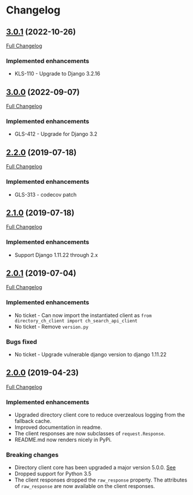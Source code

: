 
# Changelog

## [3.0.1](https://pypi.org/project/directory_ch_client/3.0.0/) (2022-10-26)
[Full Changelog](https://github.com/uktrade/directory-companies-house-search-client/pull/13/files)

### Implemented enhancements
- KLS-110 - Upgrade to Django 3.2.16

## [3.0.0](https://pypi.org/project/directory_ch_client/3.0.0/) (2022-09-07)
[Full Changelog](https://github.com/uktrade/directory-companies-house-search-client/pull/12/files)

### Implemented enhancements
- GLS-412 - Upgrade for Django 3.2

## [2.2.0](https://pypi.org/project/directory_ch_client/2.2.0/) (2019-07-18)
[Full Changelog](https://github.com/uktrade/directory-companies-house-search-client/pull/11/files)

### Implemented enhancements
- GLS-313 - codecov patch

## [2.1.0](https://pypi.org/project/directory_ch_client/2.1.0/) (2019-07-18)
[Full Changelog](https://github.com/uktrade/directory-companies-house-search-client/pull/10/files)

### Implemented enhancements
- Support Django 1.11.22 through 2.x

## [2.0.1](https://pypi.org/project/directory_ch_client/2.0.1/) (2019-07-04)
[Full Changelog](https://github.com/uktrade/directory-companies-house-search-client/pull/9/files)

### Implemented enhancements
- No ticket - Can now import the instantiated client as `from directory_ch_client import ch_search_api_client`
- No ticket - Remove `version.py`

### Bugs fixed
- No ticket - Upgrade vulnerable django version to django 1.11.22

## [2.0.0](https://pypi.org/project/directory_ch_client/2.0.0/) (2019-04-23)
[Full Changelog](https://github.com/uktrade/directory-companies-house-search-client/pull/8/files)

### Implemented enhancements

- Upgraded directory client core to reduce overzealous logging from the fallback cache.
- Improved documentation in readme.
- The client responses are now subclasses of `request.Response`.
- README.md now renders nicely in PyPi.

### Breaking changes

- Directory client core has been upgraded a major version 5.0.0. [See](https://github.com/uktrade/directory-client-core/pull/16)
- Dropped support for Python 3.5
- The client responses dropped the `raw_response` property. The attributes of `raw_response` are now available on the client responses.
